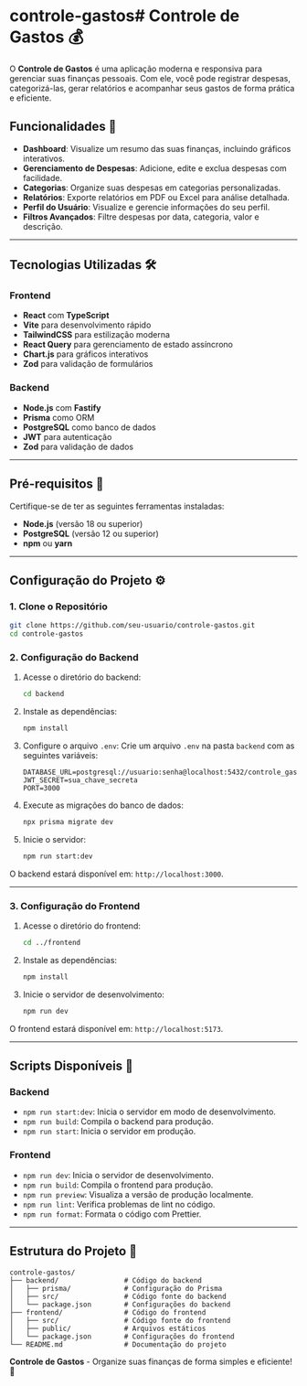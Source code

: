 # controle-gastos# Controle de Gastos 💰

O **Controle de Gastos** é uma aplicação moderna e responsiva para gerenciar suas finanças pessoais. Com ele, você pode registrar despesas, categorizá-las, gerar relatórios e acompanhar seus gastos de forma prática e eficiente.

## Funcionalidades 🚀

- **Dashboard**: Visualize um resumo das suas finanças, incluindo gráficos interativos.
- **Gerenciamento de Despesas**: Adicione, edite e exclua despesas com facilidade.
- **Categorias**: Organize suas despesas em categorias personalizadas.
- **Relatórios**: Exporte relatórios em PDF ou Excel para análise detalhada.
- **Perfil do Usuário**: Visualize e gerencie informações do seu perfil.
- **Filtros Avançados**: Filtre despesas por data, categoria, valor e descrição.

---

## Tecnologias Utilizadas 🛠️

### Frontend
- **React** com **TypeScript**
- **Vite** para desenvolvimento rápido
- **TailwindCSS** para estilização moderna
- **React Query** para gerenciamento de estado assíncrono
- **Chart.js** para gráficos interativos
- **Zod** para validação de formulários

### Backend
- **Node.js** com **Fastify**
- **Prisma** como ORM
- **PostgreSQL** como banco de dados
- **JWT** para autenticação
- **Zod** para validação de dados

---

## Pré-requisitos 🧰

Certifique-se de ter as seguintes ferramentas instaladas:

- **Node.js** (versão 18 ou superior)
- **PostgreSQL** (versão 12 ou superior)
- **npm** ou **yarn**

---

## Configuração do Projeto ⚙️

### 1. Clone o Repositório

```bash
git clone https://github.com/seu-usuario/controle-gastos.git
cd controle-gastos
```

### 2. Configuração do Backend

1. Acesse o diretório do backend:
   ```bash
   cd backend
   ```

2. Instale as dependências:
   ```bash
   npm install
   ```

3. Configure o arquivo `.env`:
   Crie um arquivo `.env` na pasta `backend` com as seguintes variáveis:
   ```env
   DATABASE_URL=postgresql://usuario:senha@localhost:5432/controle_gastos
   JWT_SECRET=sua_chave_secreta
   PORT=3000
   ```

4. Execute as migrações do banco de dados:
   ```bash
   npx prisma migrate dev
   ```

5. Inicie o servidor:
   ```bash
   npm run start:dev
   ```

O backend estará disponível em: `http://localhost:3000`.

---

### 3. Configuração do Frontend

1. Acesse o diretório do frontend:
   ```bash
   cd ../frontend
   ```

2. Instale as dependências:
   ```bash
   npm install
   ```

3. Inicie o servidor de desenvolvimento:
   ```bash
   npm run dev
   ```

O frontend estará disponível em: `http://localhost:5173`.

---

## Scripts Disponíveis 📜

### Backend
- `npm run start:dev`: Inicia o servidor em modo de desenvolvimento.
- `npm run build`: Compila o backend para produção.
- `npm run start`: Inicia o servidor em produção.

### Frontend
- `npm run dev`: Inicia o servidor de desenvolvimento.
- `npm run build`: Compila o frontend para produção.
- `npm run preview`: Visualiza a versão de produção localmente.
- `npm run lint`: Verifica problemas de lint no código.
- `npm run format`: Formata o código com Prettier.

---

## Estrutura do Projeto 📂

```plaintext
controle-gastos/
├── backend/                # Código do backend
│   ├── prisma/             # Configuração do Prisma
│   ├── src/                # Código fonte do backend
│   └── package.json        # Configurações do backend
├── frontend/               # Código do frontend
│   ├── src/                # Código fonte do frontend
│   ├── public/             # Arquivos estáticos
│   └── package.json        # Configurações do frontend
└── README.md               # Documentação do projeto
```



**Controle de Gastos** - Organize suas finanças de forma simples e eficiente! 💸

